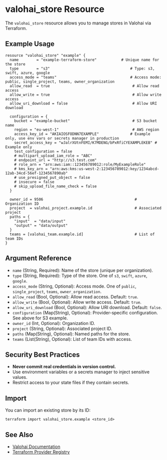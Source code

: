 
# valohai_store Resource


The `valohai_store` resource allows you to manage stores in Valohai via Terraform.

## Example Usage

```hcl
resource "valohai_store" "example" {
  name        = "example-terraform-store"           # Unique name for the store
  type        = "s3"                                    # Type: s3, swift, azure, google
  access_mode = "teams"                                 # Access mode: public, single_project, teams, owner_organization
  allow_read  = true                                     # Allow read access
  allow_write = true                                     # Allow write access
  allow_uri_download = false                             # Allow URI download

  configuration = {
    bucket = "example-bucket"                            # S3 bucket name
    region = "eu-west-1"                                 # AWS region
    access_key_id = "AKIAIOSFODNN7EXAMPLE"              # Example only, use env vars or secrets manager in production
    secret_access_key = "wJalrXUtnFEMI/K7MDENG/bPxRfiCYEXAMPLEKEB" # Example only
    test_configuration = false
    # multipart_upload_iam_role = "ABC"
    # endpoint_url = "http://s3.test.com"
    # role_arn = "arn:aws:iam::123456789012:role/MyExampleRole"
    # kms_key_arn = "arn:aws:kms:us-west-2:123456789012:key/1234abcd-12ab-34cd-56ef-1234567890ab"
    # use_presigned_put_object = false
    # insecure = false
    # skip_upload_file_name_check = false
  }

  owner_id = 9506                                         # Organization ID
  project  = valohai_project.example.id                   # Associated project
  paths = {
    "input"  = "data/input"
    "output" = "data/output"
  }
  teams = [valohai_team.example.id]                       # List of team IDs
}
```

## Argument Reference

- `name` (String, Required): Name of the store (unique per organization).
- `type` (String, Required): Type of the store. One of `s3`, `swift`, `azure`, `google`.
- `access_mode` (String, Optional): Access mode. One of `public`, `single_project`, `teams`, `owner_organization`.
- `allow_read` (Bool, Optional): Allow read access. Default: `true`.
- `allow_write` (Bool, Optional): Allow write access. Default: `true`.
- `allow_uri_download` (Bool, Optional): Allow URI download. Default: `false`.
- `configuration` (Map(String), Optional): Provider-specific configuration. See above for S3 example.
- `owner_id` (Int, Optional): Organization ID.
- `project` (String, Optional): Associated project ID.
- `paths` (Map(String), Optional): Named paths for the store.
- `teams` (List(String), Optional): List of team IDs with access.

## Security Best Practices

- **Never commit real credentials in version control.**
- Use environment variables or a secrets manager to inject sensitive values.
- Restrict access to your state files if they contain secrets.

## Import

You can import an existing store by its ID:

```
terraform import valohai_store.example <store_id>
```

## See Also
- [Valohai Documentation](https://valohai.com/docs/)
- [Terraform Provider Registry](https://registry.terraform.io/providers/tacy-ops/valohai/latest)
